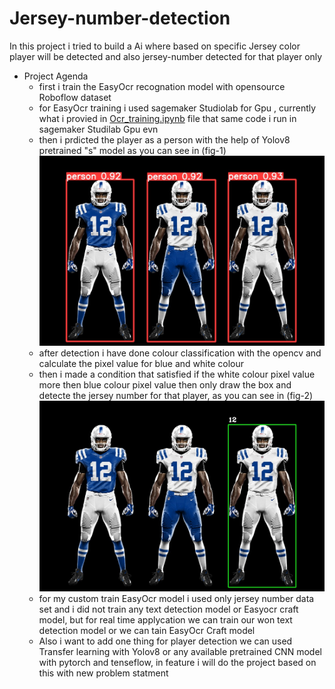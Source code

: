# Jersey-number-detection
In this project i tried to build a Ai where based on specific Jersey color player will be detected and also jersey-number detected for that player only
- Project Agenda
  - first i train the EasyOcr recognation model with opensource Roboflow dataset
  - for EasyOcr training i used sagemaker Studiolab for Gpu , currently what i provied in [Ocr_training.ipynb](./main/Ocr_training.ipynb) file that same code i run in sagemaker Studilab Gpu evn
  - then i prdicted the player as a person with the help of Yolov8 pretrained "s" model as you can see in (fig-1) !["Output Image"](./runs/detect/predict/image0.jpg)
  - after detection i have done colour classification with the opencv and calculate the pixel value for blue and white colour
  - then i made a condition that satisfied if the white colour pixel value more then blue colour pixel value then only draw the box and detecte the jersey number for that player, as you can see in (fig-2) !["Output Image"](./output_image.jpg?raw=true)
  - for my custom train EasyOcr model i used only jersey number data set and i did not train any text detection model or Easyocr craft model, but for real time applycation we can train our won text detection model or we can      tain EasyOcr Craft model
  - Also i want to add one thing for player detection we can used Transfer learning with Yolov8 or any available pretrained CNN model with pytorch and tenseflow, in feature i will do the project based on this with new            problem statment 
